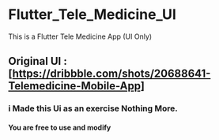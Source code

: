 # Flutter_Tele_Medicine_UI
This is a Flutter Tele Medicine App (UI Only)

## Original UI : [https://dribbble.com/shots/20688641-Telemedicine-Mobile-App]
### i Made this Ui as an exercise Nothing More.
#### You are free to use and modify
